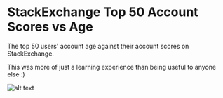 # StackExchange Top 50 Account Scores vs Age
The top 50 users' account age against their account scores on StackExchange.

This was more of just a learning experience than being useful to anyone else :)

![alt text](https://cdn.discordapp.com/attachments/475260557503758341/828926897726554153/top50.jpg)
